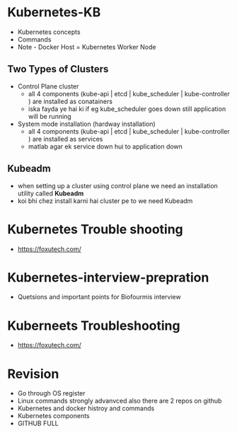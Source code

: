 # Kubernetes-KB
- Kubernetes concepts
- Commands
- Note - Docker Host = Kubernetes Worker Node
## Two Types of Clusters
- Control Plane cluster 
    - all 4 components (kube-api | etcd | kube_scheduler | kube-controller ) are installed as conatainers
    - iska fayda ye hai ki if eg kube_scheduler goes down still application will be running
- System mode installation (hardway installation) 
    - all 4 components (kube-api | etcd | kube_scheduler | kube-controller ) are installed as services
    - matlab agar ek service down hui to application down
## Kubeadm
- when setting up a cluster using control plane we need an installation utility called **Kubeadm**
- koi bhi chez install karni hai cluster pe to we need Kubeadm


# Kubernetes Trouble shooting
- https://foxutech.com/


# Kubernetes-interview-prepration
- Quetsions and important points for Biofourmis interview
# Kuberneets Troubleshooting 
- https://foxutech.com/
# Revision
- Go through OS register   
- Linux commands strongly advanvced also there are 2 repos on github 
- Kubernetes and docker histroy and commands 
- Kubernetes components    
- GITHUB FULL 
